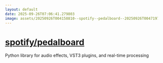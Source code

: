 ```yaml
---
layout: default
date: 2025-09-26T07:06:41.279803
image: assets/20250926T004158810--spotify--pedalboard--20250926T004719779--cropped.png
---
```


# [spotify/pedalboard](https://github.com/spotify/pedalboard)

Python library for audio effects, VST3 plugins, and real-time processing
